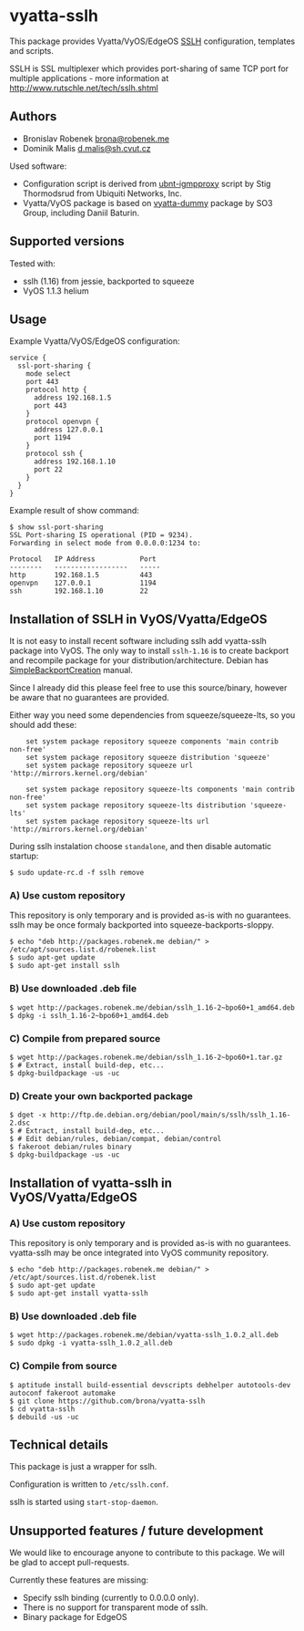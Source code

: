 # vyatta-sslh

This package provides Vyatta/VyOS/EdgeOS [SSLH](http://www.rutschle.net/tech/sslh.shtml) configuration, templates and scripts.

SSLH is SSL multiplexer which provides port-sharing of same TCP port for multiple applications - more information at http://www.rutschle.net/tech/sslh.shtml

## Authors

* Bronislav Robenek <brona@robenek.me>
* Dominik Malis <d.malis@sh.cvut.cz>

Used software:

* Configuration script is derived from [ubnt-igmpproxy](http://www.ubnt.com/download/) script by Stig Thormodsrud from Ubiquiti Networks, Inc.
* Vyatta/VyOS package is based on [vyatta-dummy](https://github.com/vyos/vyatta-dummy) package by SO3 Group, including Daniil Baturin.

## Supported versions

Tested with:

* sslh (1.16) from jessie, backported to squeeze
* VyOS 1.1.3 helium

## Usage

Example Vyatta/VyOS/EdgeOS configuration:

    service {
      ssl-port-sharing {
        mode select
        port 443
        protocol http {
          address 192.168.1.5
          port 443
        }
        protocol openvpn {
          address 127.0.0.1
          port 1194
        }
        protocol ssh {
          address 192.168.1.10
          port 22
        }
      }
    }

Example result of show command:

    $ show ssl-port-sharing
    SSL Port-sharing IS operational (PID = 9234).
    Forwarding in select mode from 0.0.0.0:1234 to:

    Protocol   IP Address           Port
    --------   ------------------   -----
    http       192.168.1.5          443
    openvpn    127.0.0.1            1194
    ssh        192.168.1.10         22

## Installation of SSLH in VyOS/Vyatta/EdgeOS

It is not easy to install recent software including sslh add vyatta-sslh package into VyOS. The only way to install `sslh-1.16` is to create backport and recompile package for your distribution/architecture. Debian has [SimpleBackportCreation](https://wiki.debian.org/SimpleBackportCreation) manual.

Since I already did this please feel free to use this source/binary, however be aware that no guarantees are provided.

Either way you need some dependencies from squeeze/squeeze-lts, so you should add these:

        set system package repository squeeze components 'main contrib non-free'
        set system package repository squeeze distribution 'squeeze'
        set system package repository squeeze url 'http://mirrors.kernel.org/debian'

        set system package repository squeeze-lts components 'main contrib non-free'
        set system package repository squeeze-lts distribution 'squeeze-lts'
        set system package repository squeeze-lts url 'http://mirrors.kernel.org/debian'

During sslh instalation choose `standalone`, and then disable automatic startup:

    $ sudo update-rc.d -f sslh remove

### A) Use custom repository
This repository is only temporary and is provided as-is with no guarantees. sslh may be once formaly backported into squeeze-backports-sloppy.

    $ echo "deb http://packages.robenek.me debian/" > /etc/apt/sources.list.d/robenek.list
    $ sudo apt-get update
    $ sudo apt-get install sslh

### B) Use downloaded .deb file

    $ wget http://packages.robenek.me/debian/sslh_1.16-2~bpo60+1_amd64.deb
    $ dpkg -i sslh_1.16-2~bpo60+1_amd64.deb

### C) Compile from prepared source

    $ wget http://packages.robenek.me/debian/sslh_1.16-2~bpo60+1.tar.gz
    $ # Extract, install build-dep, etc...
    $ dpkg-buildpackage -us -uc

### D) Create your own backported package

    $ dget -x http://ftp.de.debian.org/debian/pool/main/s/sslh/sslh_1.16-2.dsc
    $ # Extract, install build-dep, etc...
    $ # Edit debian/rules, debian/compat, debian/control
    $ fakeroot debian/rules binary
    $ dpkg-buildpackage -us -uc

## Installation of vyatta-sslh in VyOS/Vyatta/EdgeOS

### A) Use custom repository
This repository is only temporary and is provided as-is with no guarantees. vyatta-sslh may be once integrated into VyOS community repository.

    $ echo "deb http://packages.robenek.me debian/" > /etc/apt/sources.list.d/robenek.list
    $ sudo apt-get update
    $ sudo apt-get install vyatta-sslh

### B) Use downloaded .deb file

    $ wget http://packages.robenek.me/debian/vyatta-sslh_1.0.2_all.deb
    $ sudo dpkg -i vyatta-sslh_1.0.2_all.deb

### C) Compile from source

    $ aptitude install build-essential devscripts debhelper autotools-dev autoconf fakeroot automake
    $ git clone https://github.com/brona/vyatta-sslh
    $ cd vyatta-sslh
    $ debuild -us -uc

## Technical details

This package is just a wrapper for sslh.

Configuration is written to `/etc/sslh.conf`.

sslh is started using `start-stop-daemon`.

## Unsupported features / future development
We would like to encourage anyone to contribute to this package. We will be glad to accept pull-requests.

Currently these features are missing:

* Specify sslh binding (currently to 0.0.0.0 only).
* There is no support for transparent mode of sslh.
* Binary package for EdgeOS
